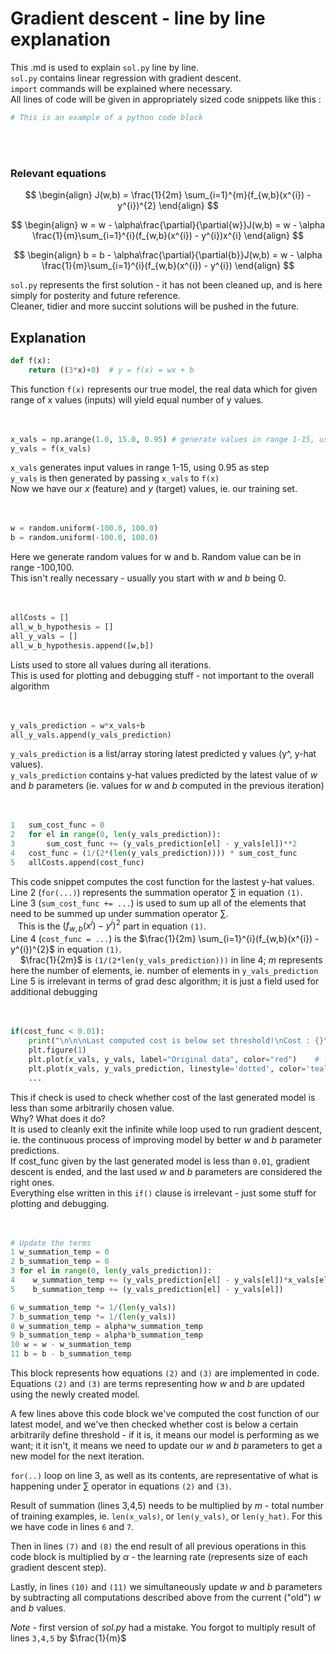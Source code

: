 # Gradient descent - line by line explanation
This .md is used to explain `sol.py` line by line.  
`sol.py` contains linear regression with gradient descent.  
`import` commands will be explained where necessary.  
All lines of code will be given in appropriately sized code snippets like this :  
```python
# This is an example of a python code block
```  
<br></br>  

### Relevant equations
$$
\begin{align}
J(w,b) = \frac{1}{2m} \sum_{i=1}^{m}(f_{w,b}(x^{i}) - y^{i})^{2}
\end{align}
$$

$$
\begin{align}
w = w - \alpha\frac{\partial}{\partial{w}}J(w,b) = w - \alpha \frac{1}{m}\sum_{i=1}^{i}(f_{w,b}(x^{i}) - y^{i})x^{i}
\end{align}
$$

$$
\begin{align}
b = b - \alpha\frac{\partial}{\partial{b}}J(w,b) = w - \alpha \frac{1}{m}\sum_{i=1}^{i}(f_{w,b}(x^{i}) - y^{i})
\end{align}
$$  
  
`sol.py` represents the first solution - it has not been cleaned up, and is here simply for posterity and future reference.  
Cleaner, tidier and more succint solutions will be pushed in the future.

## Explanation
```python
def f(x):
    return ((3*x)+8)  # y = f(x) = wx + b
```  
This function `f(x)` represents our true model, the real data which for given range of x values (inputs) will yield equal number of y values.  
<br></br>
  
```python
x_vals = np.arange(1.0, 15.0, 0.95) # generate values in range 1-15, using 0.95 as step between values
y_vals = f(x_vals)
```  
`x_vals` generates input values in range 1-15, using 0.95 as step  
`y_vals` is then generated by passing `x_vals` to `f(x)`  
Now we have our *x* (feature) and *y* (target) values, ie. our training set.   
<br></br>

```python
w = random.uniform(-100.0, 100.0)
b = random.uniform(-100.0, 100.0)
```  
Here we generate random values for w and b. Random value can be in range -100,100.  
This isn't really necessary - usually you start with *w* and *b* being 0.  
<br></br>

```python
allCosts = []
all_w_b_hypothesis = []
all_y_vals = []
all_w_b_hypothesis.append([w,b])
```  
Lists used to store all values during all iterations.  
This is used for plotting and debugging stuff - not important to the overall algorithm  
<br></br>

```python
y_vals_prediction = w*x_vals+b
all_y_vals.append(y_vals_prediction)
```
`y_vals_prediction` is a list/array storing latest predicted y values (y^, y-hat values).  
`y_vals_prediction` contains y-hat values predicted by the latest value of *w* and *b* parameters (ie. values for *w* and *b* computed in the previous iteration)  
<br></br>

```python
1   sum_cost_func = 0
2   for el in range(0, len(y_vals_prediction)):
3       sum_cost_func += (y_vals_prediction[el] - y_vals[el])**2
4   cost_func = (1/(2*(len(y_vals_prediction)))) * sum_cost_func
5   allCosts.append(cost_func)
```  
This code snippet computes the cost function for the lastest y-hat values.  
Line 2 (`for(...)`) represents the summation operator $\sum$ in equation `(1)`.  
Line 3 (`sum_cost_func += ...`) is used to sum up all of the elements that need to be summed up under summation operator $\sum$.  
&nbsp;&nbsp;&nbsp;This is the $(f_{w,b}(x^{i}) - y^{i})^{2}$ part in equation `(1)`.  
Line 4 (`cost_func = ...`) is the $\frac{1}{2m}  \sum_{i=1}^{i}(f_{w,b}(x^{i}) - y^{i})^{2}$ in equation `(1)`.  
&nbsp;&nbsp;&nbsp; $\frac{1}{2m}$ is `(1/(2*len(y_vals_prediction)))` in line 4; *m* represents here the number of elements, ie. number of elements in `y_vals_prediction`  
Line 5 is irrelevant in terms of grad desc algorithm; it is just a field used for additional debugging  
<br></br>

```python
if(cost_func < 0.01):
    print("\n\n\nLast computed cost is below set threshold!\nCost : {}\nExiting!\n\n".format(cost_func))
    plt.figure(1)
    plt.plot(x_vals, y_vals, label="Original data", color="red")    # let's check out our real model
    plt.plot(x_vals, y_vals_prediction, linestyle='dotted', color='teal', linewidth=3, label="BEST FIT")
    ...
```
This if check is used to check whether cost of the last generated model is less than some arbitrarily chosen value.  
Why? What does it do?  
It is used to cleanly exit the infinite while loop used to run gradient descent, ie. the continuous process of improving model by better *w* and *b* parameter predictions.  
If cost_func given by the last generated model is less than `0.01`, gradient descent is ended, and the last used *w* and *b* parameters are considered the right ones.  
Everything else written in this `if()` clause is irrelevant - just some stuff for plotting and debugging.  
<br></br>

```python
# Update the terms
1 w_summation_temp = 0
2 b_summation_temp = 0
3 for el in range(0, len(y_vals_prediction)):
4    w_summation_temp += (y_vals_prediction[el] - y_vals[el])*x_vals[el]
5    b_summation_temp += (y_vals_prediction[el] - y_vals[el])

6 w_summation_temp *= 1/(len(y_vals))
7 b_summation_temp *= 1/(len(y_vals))
8 w_summation_temp = alpha*w_summation_temp
9 b_summation_temp = alpha*b_summation_temp
10 w = w - w_summation_temp
11 b = b - b_summation_temp
```  
This block represents how equations `(2)` and `(3)` are implemented in code.  
Equations `(2)` and `(3)` are terms representing how *w* and *b* are updated using the newly created model.  
  
A few lines above this code block we've computed the cost function of our latest model, and we've then checked whether cost is below a certain arbitrarily define threshold - if it is, it means our model is performing as we want; it it isn't, it means we need to update our *w* and *b* parameters to get a new model for the next iteration.  
  
`for(..)` loop on line 3, as well as its contents, are representative of what is happening under $\sum$ operator in equations `(2)` and `(3)`.  
  
Result of summation (lines 3,4,5) needs to be multiplied by *m* - total number of training examples, ie. `len(x_vals)`, or `len(y_vals)`, or `len(y_hat)`. For this we have code in lines `6` and `7`.  
  
Then in lines `(7)` and `(8)` the end result of all previous operations in this code block is multiplied by $\alpha$ - the learning rate (represents size of each gradient descent step).  
  
Lastly, in lines `(10)` and `(11)` we simultaneously update *w* and *b* parameters by subtracting all computations described above from the current ("old") *w* and *b* values.  
  
*Note* - first version of *sol.py* had a mistake. You forgot to multiply result of lines `3,4,5` by $\frac{1}{m}$  